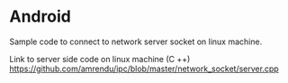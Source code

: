 # Android
Sample code to connect to network server socket on linux machine.

Link to server side code on linux machine (C ++)
https://github.com/amrendu/ipc/blob/master/network_socket/server.cpp
